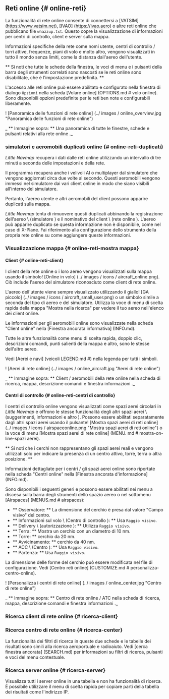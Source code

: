 
## Reti online {# online-reti}

La funzionalità di rete online consente di connettersi a [VATSIM] (https://www.vatsim.net), [IVAO] (https://ivao.aero) o altre reti online che pubblicano file `whazzup.txt`. Questo copre la visualizzazione di informazioni per centri di controllo, client e server sulla mappa.

Informazioni specifiche della rete come nomi utente, centri di controllo / torri attive, frequenze, piani di volo e molto altro, vengono visualizzati in tutto il mondo senza limiti, come la distanza dall'aereo dell'utente.

** Si noti che tutte le schede della finestra, le voci di menu e i pulsanti della barra degli strumenti correlati sono nascosti se le reti online sono disabilitate, che è l'impostazione predefinita. **

L'accesso alle reti online può essere abilitato e configurato nella finestra di dialogo `Opzioni` nella scheda [Volare online] (OPTIONS.md # volo online). Sono disponibili opzioni predefinite per le reti ben note e configurabili liberamente.

! [Panoramica delle funzioni di rete online] (../ images / online_overview.jpg "Panoramica delle funzioni di rete online")

_ ** Immagine sopra: ** Una panoramica di tutte le finestre, schede e pulsanti relativi alla rete online ._

### simulatori e aeromobili duplicati online {# online-reti-duplicati}

_Little Navmap_ recupera i dati dalle reti online utilizzando un intervallo di tre minuti a seconda delle impostazioni e della rete.

Il programma recupera anche i velivoli AI o multiplayer dal simulatore che vengono aggiornati circa due volte al secondo. Questi aeromobili vengono immessi nel simulatore dai vari client online in modo che siano visibili all'interno del simulatore.

Pertanto, l'aereo utente e altri aeromobili del client possono apparire duplicati sulla mappa.

_Little Navmap_ tenta di rimuovere questi duplicati abbinando la registrazione dell'aereo \ (simulatore \) e il nominativo del client \ (rete online \). L'aereo può apparire duplicato se questa informazione non è disponibile, come nel caso di X-Plane. Fai riferimento alla configurazione dello strumento della propria rete online su come aggiungere queste informazioni.


### Visualizzazione mappa {# online-reti-mostra mappa}

#### Client {# online-reti-client}

I client della rete online o i loro aereo vengono visualizzati sulla mappa usando il simbolo! [Online in volo] (../ images / icons / aircraft_online.png). Ciò include l'aereo del simulatore riconosciuto come client di rete online.

L'aereo dell'utente viene sempre visualizzato utilizzando il giallo! [GA piccolo] (../ images / icons / aircraft_small_user.png) o un simbolo simile a seconda del tipo di aereo e del simulatore. Utilizza la voce di menu di scelta rapida della mappa "Mostra nella ricerca" per vedere il tuo aereo nell'elenco dei client online.

Le informazioni per gli aeromobili online sono visualizzate nella scheda "Client online" nella [Finestra ancorata informativa] (INFO.md).

Tutte le altre funzionalità come menu di scelta rapida, doppio clic, descrizioni comandi, punti salienti della mappa e altro, sono le stesse dell'altro aereo.

Vedi [Aerei e navi] (veicoli LEGEND.md #) nella legenda per tutti i simboli.

! [Aerei di rete online] (../ images / online_aircraft.jpg "Aerei di rete online")

_ ** Immagine sopra: ** Client / aeromobili della rete online nella scheda di ricerca, mappa, descrizione comandi e finestra informazioni ._


#### Centri di controllo {# online-reti-centri di controllo}

I centri di controllo online vengono visualizzati come spazi aerei circolari in _Little Navmap_ e offrono le stesse funzionalità degli altri spazi aerei \ (suggerimenti, informazioni e altro \). Possono essere abilitati separatamente dagli altri spazi aerei usando il pulsante! [Mostra spazi aerei di reti online] (../ images / icons / airspaceonline.png "Mostra spazi aerei di reti online") o la voce di menu [Mostra spazi aerei di rete online] (MENU. md # mostra-on-line-spazi aerei).

** Si noti che i cerchi non rappresentano gli spazi aerei reali e vengono utilizzati solo per indicare la presenza di un centro attivo, torre, terra o altra posizione. **

Informazioni dettagliate per i centri / gli spazi aerei online sono riportate nella scheda "Centri online" nella [Finestra ancorata d'informazione] (INFO.md).

Sono disponibili i seguenti generi e possono essere abilitati nei menu a discesa sulla barra degli strumenti dello spazio aereo o nel sottomenu [Airspaces] (MENUS.md # airspaces):

* ** Osservatore: ** La dimensione del cerchio è presa dal valore "Campo visivo" del centro.
* ** Informazioni sul volo \ (Centro di controllo \): ** Usa `Raggio visivo`.
* ** Delivery \ (autorizzazione \): ** Utilizza `Raggio visivo`.
* ** Terra: ** Mostra un cerchio con un diametro di 10 nm.
* ** Torre: ** cerchio da 20 nm.
* ** Avvicinamento: ** cerchio da 40 nm.
* ** ACC \ (Centro \): ** Usa `Raggio visivo`.
* ** Partenza: ** Usa `Raggio visivo`.

La dimensione delle forme del cerchio può essere modificata nel file di configurazione. Vedi [Centro reti online] (CUSTOMIZE.md # personalizza-centro-online).

! [Personalizza i centri di rete online] (../ images / online_center.jpg "Centro di rete online")

_ ** Immagine sopra: ** Centro di rete online / ATC nella scheda di ricerca, mappa, descrizione comandi e finestra informazioni ._

### Ricerca client di rete online {# ricerca-client}

### Ricerca centro di rete online {# ricerca-center}

La funzionalità dei filtri di ricerca in queste due schede e le tabelle dei risultati sono simili alla ricerca aeroportuale e radioaiuto. Vedi [cerca finestra ancorata] (SEARCH.md) per informazioni su filtri di ricerca, pulsanti e voci del menu contestuale.

### Ricerca server online {# ricerca-server}

Visualizza tutti i server online in una tabella e non ha funzionalità di ricerca. È possibile utilizzare il menu di scelta rapida per copiare parti della tabella dei risultati come l'indirizzo IP.

